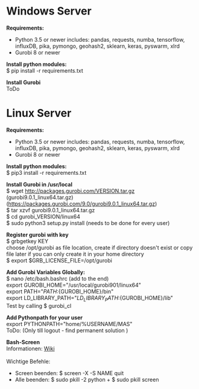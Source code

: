 # Windows Server
**Requirements:** 
- Python 3.5 or newer includes: pandas, requests, numba, tensorflow, influxDB, 
                                pika, pymongo, geohash2, sklearn, keras, pyswarm,
                                xlrd
- Gurobi 8 or newer

**Install python modules:** <br>
$ pip install -r requirements.txt

**Install Gurobi** <br>
ToDo


# Linux Server
**Requirements:**
- Python 3.5 or newer includes: pandas, requests, numba, tensorflow, influxDB, 
                                pika, pymongo, geohash2, sklearn, keras, pyswarm,
                                xlrd
- Gurobi 8 or newer

**Install python modules:** <br>
$ pip3 install -r requirements.txt

**Install Gurobi in /usr/local** <br>
$ wget http://packages.gurobi.com/VERSION.tar.gz (gurobi9.0.1_linux64.tar.gz) <br>
(https://packages.gurobi.com/9.0/gurobi9.0.1_linux64.tar.gz) <br>
$ tar xzvf gurobi9.0.1_linux64.tar.gz <br>
$ cd gurobi_VERSION/linux64 <br>
$ sudo python3 setup.py install (needs to be done for every user) <br>

**Register gurobi with key**<br>
$ grbgetkey KEY <br>
choose /opt/gurobi as file location, create if directory doesn't exist or copy file later if you can only create it in your home directory <br>
$ export $GRB_LICENSE_FILE=/opt/gurobi <br>

**Add Gurobi Variables Globally:**<br>
$ nano /etc/bash.bashrc (add to the end) <br>
export GUROBI_HOME="/usr/local/gurobi901/linux64" <br>
export PATH="${PATH}:${GUROBI_HOME}/bin" <br>
export LD_LIBRARY_PATH="${LD_LIBRARY_PATH}:${GUROBI_HOME}/lib" <br>
Test by calling $ gurobi_cl <br>

**Add Pythonpath for your user**  <br>
export PYTHONPATH="home/%USERNAME/MAS" <br>
ToDo: (Only till logout - find permanent solution )

**Bash-Screen** <br>
Informationen: [Wiki](https://wiki.ubuntuusers.de/Screen/ ) <br> <br>
Wichtige Befehle:
*  Screen beenden:     $ screen -X -S NAME quit
*  Alle beenden:       $ sudo pkill -2 python + $ sudo pkill screen 

